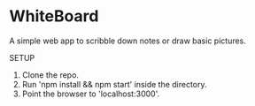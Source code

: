 # WhiteBoard
A simple web app to scribble down notes or draw basic pictures.

SETUP
1. Clone the repo.
2. Run 'npm install && npm start' inside the directory.
3. Point the browser to 'localhost:3000'.
